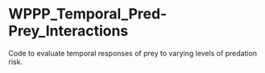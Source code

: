 # WPPP_Temporal_Pred-Prey_Interactions
Code to evaluate temporal responses of prey to varying levels of predation risk.
